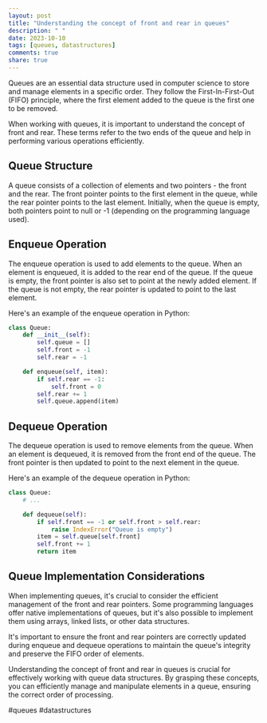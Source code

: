 ```yaml
---
layout: post
title: "Understanding the concept of front and rear in queues"
description: " "
date: 2023-10-10
tags: [queues, datastructures]
comments: true
share: true
---
```


Queues are an essential data structure used in computer science to store and manage elements in a specific order. They follow the First-In-First-Out (FIFO) principle, where the first element added to the queue is the first one to be removed. 

When working with queues, it is important to understand the concept of front and rear. These terms refer to the two ends of the queue and help in performing various operations efficiently.

## Queue Structure

A queue consists of a collection of elements and two pointers - the front and the rear. The front pointer points to the first element in the queue, while the rear pointer points to the last element. Initially, when the queue is empty, both pointers point to null or -1 (depending on the programming language used).

## Enqueue Operation

The enqueue operation is used to add elements to the queue. When an element is enqueued, it is added to the rear end of the queue. If the queue is empty, the front pointer is also set to point at the newly added element. If the queue is not empty, the rear pointer is updated to point to the last element.

Here's an example of the enqueue operation in Python:

```python
class Queue:
    def __init__(self):
        self.queue = []
        self.front = -1
        self.rear = -1

    def enqueue(self, item):
        if self.rear == -1:
            self.front = 0
        self.rear += 1
        self.queue.append(item)
```

## Dequeue Operation

The dequeue operation is used to remove elements from the queue. When an element is dequeued, it is removed from the front end of the queue. The front pointer is then updated to point to the next element in the queue.

Here's an example of the dequeue operation in Python:

```python
class Queue:
    # ...

    def dequeue(self):
        if self.front == -1 or self.front > self.rear:
            raise IndexError("Queue is empty")
        item = self.queue[self.front]
        self.front += 1
        return item
```

## Queue Implementation Considerations

When implementing queues, it's crucial to consider the efficient management of the front and rear pointers. Some programming languages offer native implementations of queues, but it's also possible to implement them using arrays, linked lists, or other data structures.

It's important to ensure the front and rear pointers are correctly updated during enqueue and dequeue operations to maintain the queue's integrity and preserve the FIFO order of elements.

Understanding the concept of front and rear in queues is crucial for effectively working with queue data structures. By grasping these concepts, you can efficiently manage and manipulate elements in a queue, ensuring the correct order of processing.

#queues #datastructures